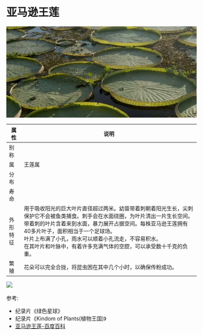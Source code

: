 # 亚马逊王莲

![](01.png)

|属性|说明|
| ---- | ---- |
| 别称||
| 属| 王莲属|
| 分布||
| 寿命||
| 外形特征| 用于吸收阳光的巨大叶片直径超过两米。幼苗带着刺朝着阳光生长，尖刺保护它不会被鱼类捕食。刺手会在水面绕圈，为叶片清出一片生长空间。带着刺的叶片含着来到水面，暴力展开占据空间。每株亚马逊王莲拥有40多片叶子，面积相当于一个足球场。</br>叶片上布满了小孔，雨水可以顺着小孔流走，不容易积水。</br>在其叶片和叶脉中，有着许多充满气体的空腔，可以承受数十千克的负重。|
| 繁殖| 花朵可以完全合拢，将昆虫困在其中几个小时，以确保传粉成功。|

![](01.gif)

参考:
- 纪录片《绿色星球》
- 纪录片《Kindom of Plants(植物王国)》
- [亚马逊王莲-百度百科](https://baike.baidu.com/item/%E4%BA%9A%E9%A9%AC%E9%80%8A%E7%8E%8B%E8%8E%B2?fromModule=lemma_search-box)
